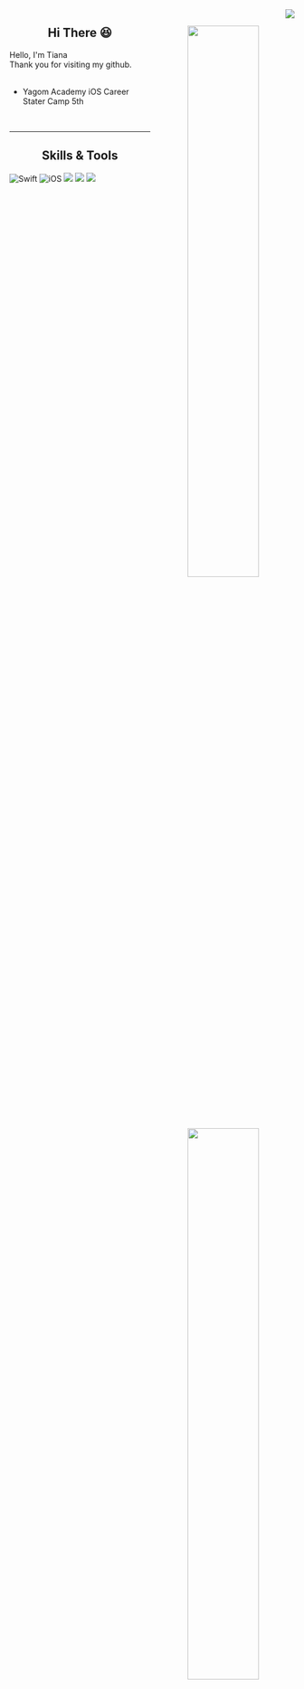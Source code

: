 <img src="https://komarev.com/ghpvc/?username=malrang-malrang&amp;&amp;style=flat-square" align="right">
<div align="center">

<img align="right" width="50%" src="https://github-readme-stats.vercel.app/api?username=Kim-TaeHyun-A&show_icons=true&theme=dracula&hide="/>
  
## Hi There 😆


<div align="left">
Hello, I'm Tiana <br>
Thank you for visiting my github. <br>
   <br>
  
- Yagom Academy iOS Career Stater Camp 5th
 <br>
 
</div>
 
---

<img align="right" width="50%" src="https://github-readme-stats.vercel.app/api/top-langs/?username=Kim-TaeHyun-A&theme=dracula&exclude_repo=Computer-Science-Engineering&layout=compact&langs_count=10"/></a>
 
## Skills & Tools
<div align="left">

![Swift](https://img.shields.io/badge/Swift-FA7343?style=flat-square&logo=Swift&logoColor=white) 
![iOS](https://img.shields.io/badge/iOS-222222?style=flat-square&logo=Apple&logoColor=white) 
<img src="https://img.shields.io/badge/XCode-147EFB?style=flat-square&logo=xcode&logoColor=white"/>
  <img src="https://img.shields.io/badge/GitHub-181717?style=flat-square&logo=github&logoColor=white"/> 
  <img src="https://img.shields.io/badge/Git-F05032?style=flat-square&logo=Git&logoColor=white"/>

  


 
 <br>
 
</div>





